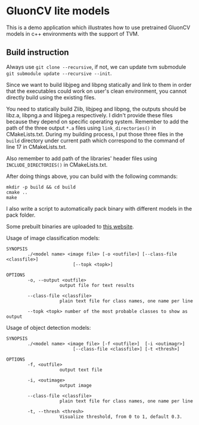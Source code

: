 # GluonCV lite models
This is a demo application which illustrates how to use pretrained GluonCV models in c++ environments with the support of TVM.

## Build instruction
Always use `git clone --recursive`, if not, we can update tvm submodule `git submodule update --recursive --init`.

Since we want to build libjpeg and libpng statically and link to them in order that the executables could work on user's clean environment, you cannot directly build using the existing files.

You need to statically build Zlib, libjpeg and libpng, the outputs should be libz.a, libpng.a and libjpeg.a respectively. I didn't provide these files because they depend on specific operating system. Remember to add the path of the three output `*.a` files using `link_directories()` in CMakeLists.txt. During my building process, I put those three files in the `build` directory under current path which correspond to the command of line 17 in CMakeLists.txt.

Also remember to add path of the libraries' header files using `INCLUDE_DIRECTORIES()` in CMakeLists.txt.

After doing things above, you can build with the following commands:


```
mkdir -p build && cd build
cmake ..
make
```

I also write a script to automatically pack binary with different models in the pack folder.

Some prebuilt binaries are uploaded to [this website](https://zyliu-cv.s3-us-west-2.amazonaws.com/gluoncv-lite/index.html).

Usage of image classification models:
```
SYNOPSIS
        ./<model name> <image file> [-o <outfile>] [--class-file <classfile>] 
                         [--topk <topk>]

OPTIONS
        -o, --output <outfile>
                    output file for text results

        --class-file <classfile>
                    plain text file for class names, one name per line

        --topk <topk> number of the most probable classes to show as output
```

Usage of object detection models:
```
SYNOPSIS
        ./<model name> <image file> [-f <outfile>]  [-i <outimagr>]  
                         [--class-file <classfile>] [-t <thresh>]

OPTIONS
        -f, <outfile>
                    output text file
                    
        -i, <outimage>
                    output image

        --class-file <classfile>
                    plain text file for class names, one name per line

        -t, --thresh <thresh>
                    Visualize threshold, from 0 to 1, default 0.3.
```
